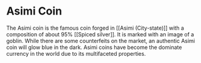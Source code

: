 # Asimi Coin

The Asimi coin is the famous coin forged in [[Asimi (City-state)]] with a composition of about 95% [[Spiced silver]].  It is marked with an image of a goblin. While there are some counterfeits on the market, an authentic Asimi coin will glow blue in the dark. Asimi coins have become the dominate currency in the world due to its multifaceted properties.